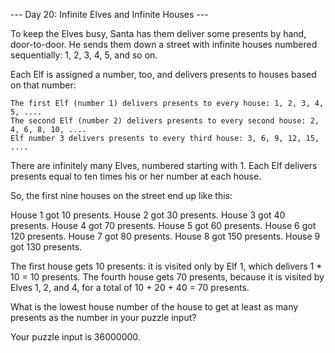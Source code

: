 
--- Day 20: Infinite Elves and Infinite Houses ---

To keep the Elves busy, Santa has them deliver some presents by hand,
door-to-door. He sends them down a street with infinite houses numbered
sequentially: 1, 2, 3, 4, 5, and so on.

Each Elf is assigned a number, too, and delivers presents to houses based on
that number:

    The first Elf (number 1) delivers presents to every house: 1, 2, 3, 4, 5, ....
    The second Elf (number 2) delivers presents to every second house: 2, 4, 6, 8, 10, ....
    Elf number 3 delivers presents to every third house: 3, 6, 9, 12, 15, ....

There are infinitely many Elves, numbered starting with 1. Each Elf delivers
presents equal to ten times his or her number at each house.

So, the first nine houses on the street end up like this:

House 1 got 10 presents.
House 2 got 30 presents.
House 3 got 40 presents.
House 4 got 70 presents.
House 5 got 60 presents.
House 6 got 120 presents.
House 7 got 80 presents.
House 8 got 150 presents.
House 9 got 130 presents.

The first house gets 10 presents: it is visited only by Elf 1, which delivers 1 * 10 = 10 presents.
The fourth house gets 70 presents, because it is visited by Elves 1, 2, and 4,
for a total of 10 + 20 + 40 = 70 presents.

What is the lowest house number of the house to get at least as many presents
as the number in your puzzle input?

Your puzzle input is 36000000.

